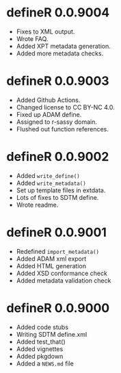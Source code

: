 # defineR 0.0.9004

* Fixes to XML output.
* Wrote FAQ.
* Added XPT metadata generation.
* Added more metadata checks.

# defineR 0.0.9003

* Added Github Actions.
* Changed license to CC BY-NC 4.0.
* Fixed up ADAM define.
* Assigned to r-sassy domain. 
* Flushed out function references.


# defineR 0.0.9002

* Added `write_define()`
* Added `write_metadata()`
* Set up template files in extdata.
* Lots of fixes to SDTM define.
* Wrote readme.


# defineR 0.0.9001

* Redefined `import_metadata()`
* Added ADAM xml export
* Added HTML generation
* Added XSD conformance check
* Added metadata validation check


# defineR 0.0.9000

* Added code stubs
* Writing SDTM define.xml
* Added test_that()
* Added vignettes
* Added pkgdown
* Added a `NEWS.md` file 
